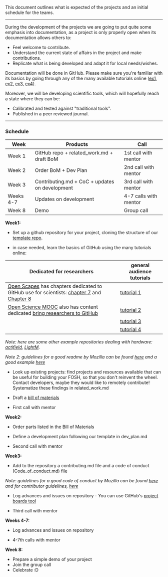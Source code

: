 This document outlines what is expected of the projects and an initial schedule for the teams.


---

During the development of the projects we are going to put quite some emphasis into documentation, as a project is only properly open when its documentation allows others to:
- Feel welcome to contribute.
- Understand the current state of affairs in the project and make contributions.
- Replicate what is being developed and adapt it for local needs/wishes.

Documentation will be done in GitHub. Please make sure you're familiar with its basics by going through any of the many available tutorials online ([ex1](https://lab.github.com/), [ex2](https://help.github.com/en/articles/git-and-github-learning-resources), [ex3](https://git-scm.com/doc), [ex4](https://help.github.com/en/articles/set-up-git)).

Moreover, we will be developing scientific tools, which will hopefully reach a state where they can be:
- Calibrated and tested against "traditional tools".
- Published in a peer reviewed journal.

---
### Schedule

| Week        | Products           | Call  |
| ----------- | ------------------ | ----- |
| Week 1      | GitHub repo + related_work.md + draft BoM          | 1st call with mentor  |
| Week 2      | Order BoM + Dev Plan          | 2nd call with mentor  |
| Week 3     | Contributing.md + CoC + updates on development          | 3rd call with mentor  |
| Weeks 4-7     | Updates on development          | 4-7 calls with mentor  |
| Week 8     | Demo          | Group call  |

**Week1:**

- Set up a github repository for your project, cloning the structure of our [template repo](https://github.com/FOSH-following-demand/equipment_repository_template).

 - in case needed, learn the basics of GitHub using the many tutorials online:

 |Dedicated for researchers  | general audience tutorials |
 |--|--|
 |[Open Scapes](https://www.openscapes.org/) has chapters dedicated to GitHub use for scientists: [chapter 7](https://openscapes.github.io/series/github-pub.html) and [Chapter 8](https://openscapes.github.io/series/github-issues.html)| [tutorial 1](https://lab.github.com/)|
 |[Open Science MOOC](https://opensciencemooc.eu/) also has content dedicated [bring researchers to GitHub](https://eliademy.com/catalog/catalog/product/view/sku/02d7338a7e)|[tutorial 2](https://help.github.com/en/articles/git-and-github-learning-resources)|
 ||[tutorial 3](https://git-scm.com/doc)|
 ||[tutorial 4](https://help.github.com/en/articles/set-up-git)|




*Note: here are some other example repositories dealing with hardware: [actifield](https://github.com/trendinafrica/actifield), [LightM](https://github.com/vektorious/lightM).*

*Note 2: guidelines for a good readme by Mozilla can be found [here](https://mozilla.github.io/open-leadership-training-series/articles/opening-your-project/write-a-great-project-readme/) and a good example [here](https://github.com/KirstieJane/STEMMRoleModels)*

- Look up existing projects: find projects and resources available that can be useful for building your FOSH, so that you don't reinvent the wheel. Contact developers, maybe they would like to remotely contribute! Systematize these findings in related_work.md

- Draft a [bill of materials](https://github.com/FOSH-following-demand/equipment_repository_template/blob/master/hardware/BOM/BOM.md)

- First call with mentor

**Week2:**

- Order parts listed in the Bill of Materials

- Define a development plan following our template in dev_plan.md

- Second call with mentor

**Week3:**

- Add to the repository a contributing.md file and a code of conduct (Code_of_conduct.md) file

*Note: guidelines for a good code of conduct by Mozilla can be found [here](https://mozilla.github.io/open-leadership-training-series/articles/building-communities-of-contributors/write-a-code-of-conduct/) and for contributor guidelines, [here](https://mozilla.github.io/open-leadership-training-series/articles/building-communities-of-contributors/write-contributor-guidelines/)*

- Log advances and issues on repository - You can use GitHub's [project boards tool](https://help.github.com/en/articles/about-project-boards)

- Third call with mentor

**Weeks 4-7:**

- Log advances and issues on repository

- 4-7th calls with mentor

**Week 8:**

- Prepare a simple demo of your project
- Join the group call
- Celebrate :D

